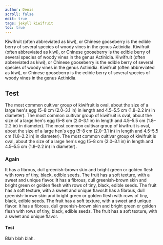 ```yaml
---
author: Denis
scroll: false
edit: true
tags: jekyll kiwifruit
toc: true
---
```

Kiwifruit (often abbreviated as kiwi), or Chinese gooseberry is the edible
berry of several species of woody vines in the genus Actinidia. Kiwifruit (often abbreviated as kiwi), or Chinese gooseberry is the edible
berry of several species of woody vines in the genus Actinidia. Kiwifruit (often abbreviated as kiwi), or Chinese gooseberry is the edible
berry of several species of woody vines in the genus Actinidia. Kiwifruit (often abbreviated as kiwi), or Chinese gooseberry is the edible
berry of several species of woody vines in the genus Actinidia.

## Test

The most common cultivar group of kiwifruit is oval, about the size of a large
hen's egg (5–8 cm (2.0–3.1 in) in length and 4.5–5.5 cm (1.8–2.2 in) in
diameter). The most common cultivar group of kiwifruit is oval, about the size of a large
hen's egg (5–8 cm (2.0–3.1 in) in length and 4.5–5.5 cm (1.8–2.2 in) in
diameter). The most common cultivar group of kiwifruit is oval, about the size of a large
hen's egg (5–8 cm (2.0–3.1 in) in length and 4.5–5.5 cm (1.8–2.2 in) in
diameter). The most common cultivar group of kiwifruit is oval, about the size of a large
hen's egg (5–8 cm (2.0–3.1 in) in length and 4.5–5.5 cm (1.8–2.2 in) in
diameter). 

### Again
It has a fibrous, dull greenish-brown skin and bright green or
golden flesh with rows of tiny, black, edible seeds. The fruit has a soft
texture, with a sweet and unique flavor. It has a fibrous, dull greenish-brown skin and bright green or
golden flesh with rows of tiny, black, edible seeds. The fruit has a soft
texture, with a sweet and unique flavor.It has a fibrous, dull greenish-brown skin and bright green or
golden flesh with rows of tiny, black, edible seeds. The fruit has a soft
texture, with a sweet and unique flavor. It has a fibrous, dull greenish-brown skin and bright green or
golden flesh with rows of tiny, black, edible seeds. The fruit has a soft
texture, with a sweet and unique flavor.

#### Test

Blah blah blah.